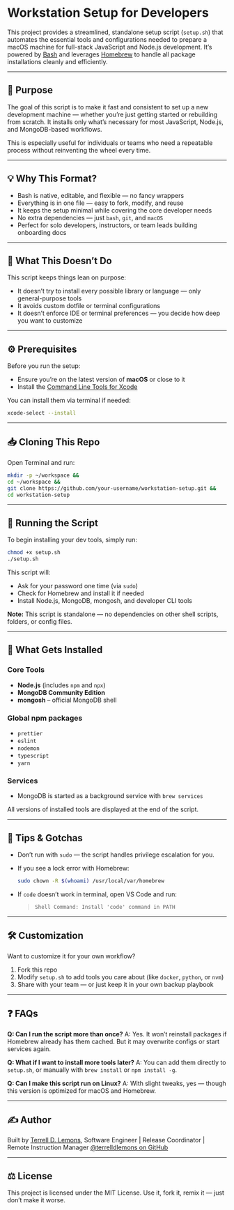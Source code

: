 # Workstation Setup for Developers

This project provides a streamlined, standalone setup script (`setup.sh`) that automates the essential tools and configurations needed to prepare a macOS machine for full-stack JavaScript and Node.js development. It’s powered by [Bash](https://www.gnu.org/software/bash/) and leverages [Homebrew](https://brew.sh/) to handle all package installations cleanly and efficiently.

---

## 🎯 Purpose

The goal of this script is to make it fast and consistent to set up a new development machine — whether you’re just getting started or rebuilding from scratch. It installs only what’s necessary for most JavaScript, Node.js, and MongoDB-based workflows.

This is especially useful for individuals or teams who need a repeatable process without reinventing the wheel every time.

---

## 💡 Why This Format?

- Bash is native, editable, and flexible — no fancy wrappers
- Everything is in one file — easy to fork, modify, and reuse
- It keeps the setup minimal while covering the core developer needs
- No extra dependencies — just `bash`, `git`, and `macOS`
- Perfect for solo developers, instructors, or team leads building onboarding docs

---

## 🚫 What This Doesn’t Do

This script keeps things lean on purpose:

- It doesn’t try to install every possible library or language — only general-purpose tools
- It avoids custom dotfile or terminal configurations
- It doesn’t enforce IDE or terminal preferences — you decide how deep you want to customize

---

## ⚙️ Prerequisites

Before you run the setup:

- Ensure you’re on the latest version of **macOS** or close to it
- Install the [Command Line Tools for Xcode](https://developer.apple.com/download/all/?q=Command%20Line%20Tools%20for%20Xcode)

You can install them via terminal if needed:

```bash
xcode-select --install
```

---

## 📥 Cloning This Repo

Open Terminal and run:

```bash
mkdir -p ~/workspace &&
cd ~/workspace &&
git clone https://github.com/your-username/workstation-setup.git &&
cd workstation-setup
```

---

## 🧪 Running the Script

To begin installing your dev tools, simply run:

```bash
chmod +x setup.sh
./setup.sh
```

This script will:

- Ask for your password one time (via `sudo`)
- Check for Homebrew and install it if needed
- Install Node.js, MongoDB, mongosh, and developer CLI tools

**Note:** This script is standalone — no dependencies on other shell scripts, folders, or config files.

---

## 🧰 What Gets Installed

### Core Tools

- **Node.js** (includes `npm` and `npx`)
- **MongoDB Community Edition**
- **mongosh** – official MongoDB shell

### Global npm packages

- `prettier`
- `eslint`
- `nodemon`
- `typescript`
- `yarn`

### Services

- MongoDB is started as a background service with `brew services`

All versions of installed tools are displayed at the end of the script.

---

## 🧠 Tips & Gotchas

- Don’t run with `sudo` — the script handles privilege escalation for you.

- If you see a lock error with Homebrew:

  ```bash
  sudo chown -R $(whoami) /usr/local/var/homebrew
  ```

- If `code` doesn’t work in terminal, open VS Code and run:

  > `Shell Command: Install 'code' command in PATH`

---

## 🛠 Customization

Want to customize it for your own workflow?

1. Fork this repo
2. Modify `setup.sh` to add tools you care about (like `docker`, `python`, or `nvm`)
3. Share with your team — or just keep it in your own backup playbook

---

## ❓ FAQs

**Q: Can I run the script more than once?**
A: Yes. It won’t reinstall packages if Homebrew already has them cached. But it may overwrite configs or start services again.

**Q: What if I want to install more tools later?**
A: You can add them directly to `setup.sh`, or manually with `brew install` or `npm install -g`.

**Q: Can I make this script run on Linux?**
A: With slight tweaks, yes — though this version is optimized for macOS and Homebrew.

---

## ✍️ Author

Built by [Terrell D. Lemons](https://linkedin.com/in/terrelldlemons),
Software Engineer | Release Coordinator | Remote Instruction Manager
[@terrelldlemons on GitHub](https://github.com/terrelldlemons)

---

## ⚖️ License

This project is licensed under the MIT License. Use it, fork it, remix it — just don’t make it worse.
